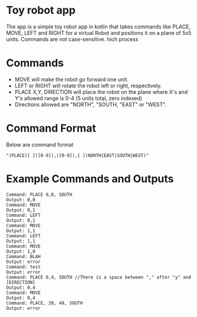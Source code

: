 


# Toy robot app

The app is a simple toy robot app in kotlin that takes commands like PLACE, MOVE, LEFT and RIGHT for a virtual Robot and positions it on a plane of 5x5 units. Commands are not case-sensitive. hich process 

# Commands

- MOVE will make the robot go forward one unit.
- LEFT or RIGHT will rotate the robot left or right, respectively.
- PLACE X,Y, DIRECTION will place the robot on the plane where X's and Y's allowed range is 0-4 (5 units total, zero indexed)
- Directions allowed are "NORTH", "SOUTH, "EAST" or "WEST".

                                                      
   
# Command Format
Below are command format

    "(PLACE)[ ]([0-9]),([0-9]),[ ](NORTH|EAST|SOUTH|WEST)"

    


# Example Commands and Outputs
	Command: PLACE 0,0, SOUTH
	Output: 0,0
	Command: MOVE
	Output: 0,1
	Command: LEFT
	Output: 0,1
	Command: MOVE
	Output: 1,1
	Command: LEFT
	Output: 1,1
	Command: MOVE
	Output: 1,0
	Command: BLAH
	Output: error
	Command: test
	Output: error
	Command: PLACE 0,4, SOUTH //There is a space between "," after "y" and [DIRECTION]
	Output: 0,4
	Command: MOVE
	Output: 0,4
	Command: PLACE, 20, 49, SOUTH
	Output: error


